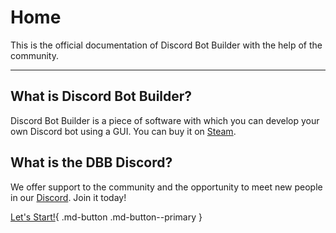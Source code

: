 <meta content="Discord Bot Builder Documentation" property="og:title" />
<meta content="This Page will explain how to use Discord Bot Builder, also includes Tutorials how to use Special Functions!" property="og:description" />
<meta content="https://dbb.software/" property="og:url" />
<meta content="https://github.com/XCraftTM/DBBDocs/blob/main/docs/assets/favicon.png" property="og:image" />
<meta content="#292e4a" data-react-helmet="true" name="theme-color" />

# Home

This is the official documentation of Discord Bot Builder with the help of the community.
***

## What is Discord Bot Builder?
Discord Bot Builder is a piece of software with which you can develop your own Discord bot using a GUI. You can buy it on [Steam](https://store.steampowered.com/app/1119570/Discord_Bot_Builder/). 

## What is the DBB Discord?
We offer support to the community and the opportunity to meet new people in our [Discord](https://discord.gg/PAzxTDw). Join it today!

[Let's Start!](gettingstarted.md){ .md-button .md-button--primary }